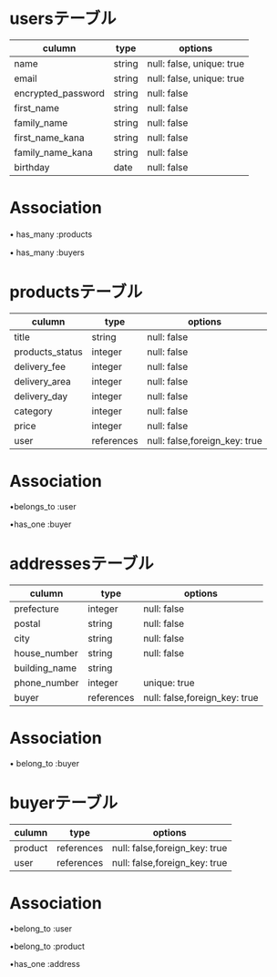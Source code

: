 # usersテーブル

| culumn  | type   | options       |
| ------  | ----   | ------------- |
| name    | string | null: false, unique: true |　
| email   | string | null: false, unique: true |　
| encrypted_password | string | null: false | 
| first_name | string | null: false | 
| family_name | string | null: false | 
| first_name_kana | string | null: false | 
| family_name_kana | string | null: false | 
| birthday | date | null: false | 

# Association
• has_many :products　

• has_many :buyers


# productsテーブル
| culumn  | type   | options       |
| ------  | ----   | ------------- |
| title    | string | null: false   | 
| products_status | integer | null: false |
| delivery_fee | integer | null: false | 
| delivery_area | integer | null: false |
| delivery_day | integer | null: false 
| category | integer | null: false |
| price   | integer | null: false |  
| user  | references | null: false,foreign_key: true| 

# Association
•belongs_to :user

•has_one :buyer

# addressesテーブル
| culumn  | type   | options       |
| ------  | ----   | ------------- |
| prefecture | integer | null: false | 
| postal | string | null: false |  
| city    | string | null: false | 
| house_number | string | null: false |
| building_name | string | 
| phone_number | integer | unique: true |
| buyer | references | null: false,foreign_key: true | 

# Association

• belong_to :buyer

# buyerテーブル

| culumn  | type   | options       |
| ------  | ----   | ------------- |
| product | references | null: false,foreign_key: true | 
| user    | references | null: false,foreign_key: true |

# Association

•belong_to :user

•belong_to :product

•has_one :address

